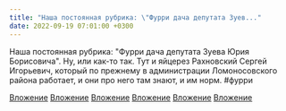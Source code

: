 ```yaml
---
title: "Наша постоянная рубрика: \"Фурри дача депутата Зуев..."
date: 2022-09-19 07:01:00 +0300
---
```


Наша постоянная рубрика: "Фурри дача депутата Зуева Юрия Борисовича". Ну, или как-то так.
Тут и яйцерез Рахновский Сергей Игорьевич, который по прежнему в администрации Ломоносовского района работает, и они про него там знают, и им норм.
#фурри


[Вложение](https://vk.com/photo41076938_457249076)
[Вложение](https://vk.com/photo41076938_457249079)
[Вложение](https://vk.com/photo41076938_457249077)
[Вложение](https://vk.com/photo41076938_457249078)
[Вложение](https://vk.com/photo41076938_457249080)
[Вложение](https://vk.com/photo41076938_457249081)
